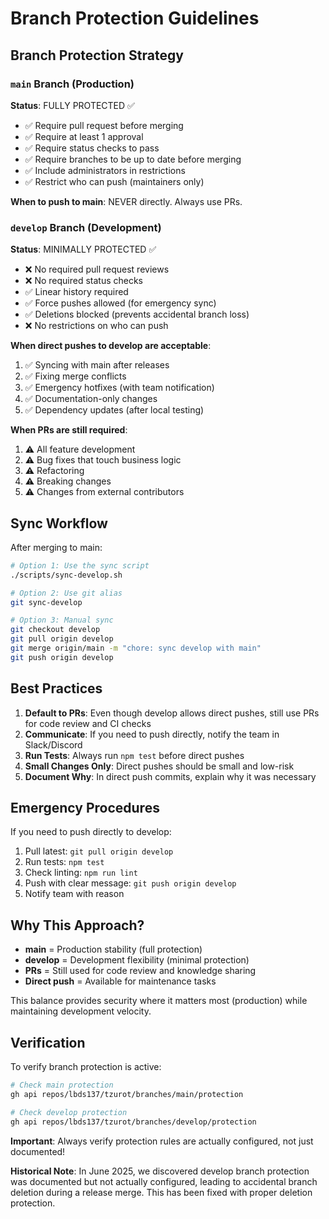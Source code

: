 # Branch Protection Guidelines

## Branch Protection Strategy

### `main` Branch (Production)
**Status**: FULLY PROTECTED ✅

- ✅ Require pull request before merging
- ✅ Require at least 1 approval
- ✅ Require status checks to pass
- ✅ Require branches to be up to date before merging
- ✅ Include administrators in restrictions
- ✅ Restrict who can push (maintainers only)

**When to push to main**: NEVER directly. Always use PRs.

### `develop` Branch (Development)
**Status**: MINIMALLY PROTECTED ✅

- ❌ No required pull request reviews
- ❌ No required status checks  
- ✅ Linear history required
- ✅ Force pushes allowed (for emergency sync)
- ✅ Deletions blocked (prevents accidental branch loss)
- ❌ No restrictions on who can push

**When direct pushes to develop are acceptable**:
1. ✅ Syncing with main after releases
2. ✅ Fixing merge conflicts
3. ✅ Emergency hotfixes (with team notification)
4. ✅ Documentation-only changes
5. ✅ Dependency updates (after local testing)

**When PRs are still required**:
1. ⚠️ All feature development
2. ⚠️ Bug fixes that touch business logic
3. ⚠️ Refactoring
4. ⚠️ Breaking changes
5. ⚠️ Changes from external contributors

## Sync Workflow

After merging to main:
```bash
# Option 1: Use the sync script
./scripts/sync-develop.sh

# Option 2: Use git alias
git sync-develop

# Option 3: Manual sync
git checkout develop
git pull origin develop
git merge origin/main -m "chore: sync develop with main"
git push origin develop
```

## Best Practices

1. **Default to PRs**: Even though develop allows direct pushes, still use PRs for code review and CI checks
2. **Communicate**: If you need to push directly, notify the team in Slack/Discord
3. **Run Tests**: Always run `npm test` before direct pushes
4. **Small Changes Only**: Direct pushes should be small and low-risk
5. **Document Why**: In direct push commits, explain why it was necessary

## Emergency Procedures

If you need to push directly to develop:
1. Pull latest: `git pull origin develop`
2. Run tests: `npm test`
3. Check linting: `npm run lint`
4. Push with clear message: `git push origin develop`
5. Notify team with reason

## Why This Approach?

- **main** = Production stability (full protection)
- **develop** = Development flexibility (minimal protection)
- **PRs** = Still used for code review and knowledge sharing
- **Direct push** = Available for maintenance tasks

This balance provides security where it matters most (production) while maintaining development velocity.

## Verification

To verify branch protection is active:
```bash
# Check main protection
gh api repos/lbds137/tzurot/branches/main/protection

# Check develop protection  
gh api repos/lbds137/tzurot/branches/develop/protection
```

**Important**: Always verify protection rules are actually configured, not just documented! 

**Historical Note**: In June 2025, we discovered develop branch protection was documented but not actually configured, leading to accidental branch deletion during a release merge. This has been fixed with proper deletion protection.